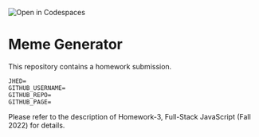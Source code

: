 ![Open in Codespaces](https://classroom.github.com/assets/open-in-codespaces-abfff4d4e15f9e1bd8274d9a39a0befe03a0632bb0f153d0ec72ff541cedbe34.svg)
# Meme Generator

This repository contains a homework submission.

```text
JHED=
GITHUB_USERNAME=
GITHUB_REPO=
GITHUB_PAGE=
```

Please refer to the description of Homework-3, Full-Stack JavaScript (Fall 2022) for details.